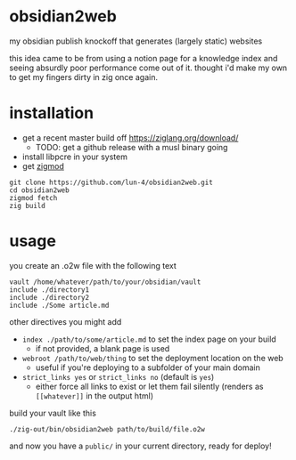 # obsidian2web

my obsidian publish knockoff that generates (largely static) websites

this idea came to be from using a notion page for a knowledge index and
seeing absurdly poor performance come out of it. thought i'd make my own to
get my fingers dirty in zig once again.

# installation

- get a recent master build off https://ziglang.org/download/
  - TODO: get a github release with a musl binary going
- install libpcre in your system
- get [zigmod](https://github.com/nektro/zigmod/releases)

```
git clone https://github.com/lun-4/obsidian2web.git
cd obsidian2web
zigmod fetch
zig build
```

# usage

you create an .o2w file with the following text

```
vault /home/whatever/path/to/your/obsidian/vault
include ./directory1
include ./directory2
include ./Some article.md
```

other directives you might add

- `index ./path/to/some/article.md` to set the index page on your build
  - if not provided, a blank page is used
- `webroot /path/to/web/thing` to set the deployment location on the web
  - useful if you're deploying to a subfolder of your main domain
- `strict_links yes` or `strict_links no` (default is `yes`)
  - either force all links to exist or let them fail silently (renders as `[[whatever]]` in the output html)

build your vault like this

```
./zig-out/bin/obsidian2web path/to/build/file.o2w
```

and now you have a `public/` in your current directory, ready for deploy!
